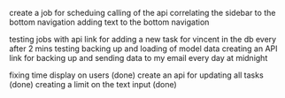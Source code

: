 create a job for scheduing calling of the api
correlating the sidebar to the bottom navigation
adding text to the bottom navigation

testing jobs with api link for adding a new task for vincent in the db every after 2 mins
testing backing up and loading of model data
creating an API link for backing up and sending data to my email every day at midnight

fixing time display on users (done)
create an api for updating all tasks (done)
creating a limit on the text input (done)